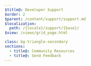 ```yaml
---
$title@: Developer Support
$order: 2
$parent: /content/support/support.md
$localization:
  path: /{locale}/support/{base}/
$view: /views/grid_page.html

class: bg-triangle-secondary
sections:
  - title@: Community Resources
  - title@: Send Feedback
---
```

